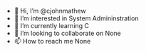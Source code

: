 - 👋 Hi, I’m @cjohnmathew
- 👀 I’m interested in System Admininstration
- 🌱 I’m currently learning C
- 💞️ I’m looking to collaborate on None
- 📫 How to reach me None

<!---
cjohnmathew/cjohnmathew is a ✨ special ✨ repository because its `README.md` (this file) appears on your GitHub profile.
You can click the Preview link to take a look at your changes.
--->
